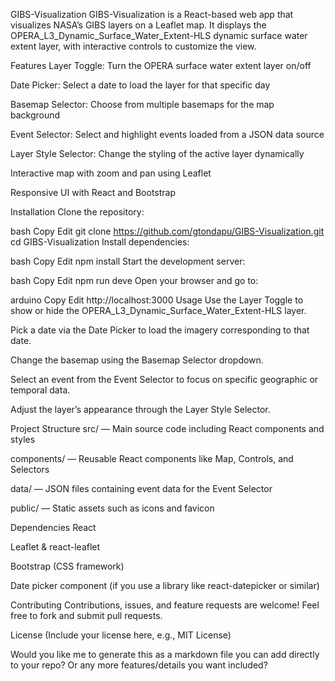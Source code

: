GIBS-Visualization
GIBS-Visualization is a React-based web app that visualizes NASA’s GIBS layers on a Leaflet map. It displays the OPERA_L3_Dynamic_Surface_Water_Extent-HLS dynamic surface water extent layer, with interactive controls to customize the view.

Features
Layer Toggle: Turn the OPERA surface water extent layer on/off

Date Picker: Select a date to load the layer for that specific day

Basemap Selector: Choose from multiple basemaps for the map background

Event Selector: Select and highlight events loaded from a JSON data source

Layer Style Selector: Change the styling of the active layer dynamically

Interactive map with zoom and pan using Leaflet

Responsive UI with React and Bootstrap

Installation
Clone the repository:

bash
Copy
Edit
git clone https://github.com/gtondapu/GIBS-Visualization.git
cd GIBS-Visualization
Install dependencies:

bash
Copy
Edit
npm install
Start the development server:

bash
Copy
Edit
npm run deve
Open your browser and go to:

arduino
Copy
Edit
http://localhost:3000
Usage
Use the Layer Toggle to show or hide the OPERA_L3_Dynamic_Surface_Water_Extent-HLS layer.

Pick a date via the Date Picker to load the imagery corresponding to that date.

Change the basemap using the Basemap Selector dropdown.

Select an event from the Event Selector to focus on specific geographic or temporal data.

Adjust the layer’s appearance through the Layer Style Selector.

Project Structure
src/ — Main source code including React components and styles

components/ — Reusable React components like Map, Controls, and Selectors

data/ — JSON files containing event data for the Event Selector

public/ — Static assets such as icons and favicon

Dependencies
React

Leaflet & react-leaflet

Bootstrap (CSS framework)

Date picker component (if you use a library like react-datepicker or similar)

Contributing
Contributions, issues, and feature requests are welcome! Feel free to fork and submit pull requests.

License
(Include your license here, e.g., MIT License)

Would you like me to generate this as a markdown file you can add directly to your repo? Or any more features/details you want included?
